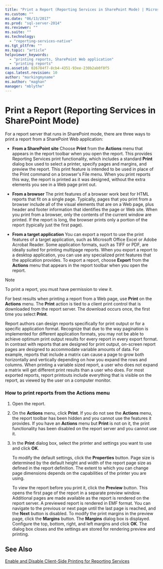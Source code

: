 ```yaml
---
title: "Print a Report (Reporting Services in SharePoint Mode) | Microsoft Docs"
ms.custom: ""
ms.date: "06/13/2017"
ms.prod: "sql-server-2014"
ms.reviewer: ""
ms.suite: ""
ms.technology: 
  - "reporting-services-native"
ms.tgt_pltfrm: ""
ms.topic: "article"
helpviewer_keywords: 
  - "printing reports, SharePoint Web application"
  - "printing reports"
ms.assetid: 026784f7-8cb4-4351-93ee-230b2ab0f8f5
caps.latest.revision: 10
author: "markingmyname"
ms.author: "maghan"
manager: "mblythe"
---
```

# Print a Report (Reporting Services in SharePoint Mode)
  For a report server that runs in SharePoint mode, there are three ways to print a report from a SharePoint Web application:  
  
-   **From a SharePoint site** Choose **Print** from the **Actions** menu that appears in the report toolbar when you open the report. This provides Reporting Services print functionality, which includes a standard **Print** dialog box used to select a printer, specify pages and margins, and preview the report. This print feature is intended to be used in place of the Print command on a browser's File menu. When you print reports this way, the report is printed as it was designed, without the extra elements you see in a Web page print out.  
  
-   **From a browser** The print features of a browser work best for HTML reports that fit on a single page. Typically, pages that you print from a browser include all of the visual elements that are on a Web page, plus header and footer information that identifies the page or Web site. When you print from a browser, only the contents of the current window are printed. If the report is long, the browser prints only a portion of the report (typically just the first page).  
  
-   **From a target application** You can export a report to use the print features of a target application, such as Microsoft Office Excel or Adobe Acrobat Reader. Some application formats, such as TIFF or PDF, are ideally suited for printing multipage reports. When you export a report to a desktop application, you can use any specialized print features that the application provides. To export a report, choose **Export** from the **Actions** menu that appears in the report toolbar when you open the report.  
  
> [!NOTE]  
>  To print a report, you must have permission to view it.  
  
 For best results when printing a report from a Web page, use **Print** on the **Actions** menu. The **Print** action is tied to a client print control that is downloaded from the report server. The download occurs once, the first time you select **Print**.  
  
 Report authors can design reports specifically for print output or for a specific application format. Recognize that due to the way pagination is implemented for different application formats, you may not be able to achieve optimum print output results for every report in every export format. In contrast with reports that are designed for print output, on-screen report pages are designed to accommodate variable amounts of data. For example, reports that include a matrix can cause a page to grow both horizontally and vertically depending on how you expand the rows and columns. When printing a variable sized report, a user who does not expand a matrix will get different print results than a user who does. For most exported reports, report printouts include everything that is visible on the report, as viewed by the user on a computer monitor.  
  
### How to print reports from the Actions menu  
  
1.  Open the report.  
  
2.  On the **Actions** menu, click **Print**. If you do not see the **Actions** menu, the report toolbar has been hidden and you cannot use the features it provides. If you have an **Actions** menu but **Print** is not on it, the print functionality has been disabled on the report server and you cannot use it.  
  
3.  In the **Print** dialog box, select the printer and settings you want to use and click **OK**.  
  
     To modify the default settings, click the **Properties** button. Page size is determined by the default height and width of the report page size as defined in the report definition. The extent to which you can change page dimensions depends on the capabilities of the printer you are using.  
  
     To view the report before you print it, click the **Preview** button. This opens the first page of the report in a separate preview window. Additional pages are made available as the report is rendered on the report server. A previewed report is rendered in EMF format. You can navigate to the previous or next page until the last page is reached, and the **Next** button is disabled. To modify the print margins in the preview page, click the **Margins** button. The **Margins** dialog box is displayed. Configure the top, bottom, right, and left margins and click **OK**. The dialog box closes and the settings are stored for rendering preview and printing.  
  
## See Also  
 [Enable and Disable Client-Side Printing for Reporting Services](../enable-and-disable-client-side-printing-for-reporting-services.md)  
  
  